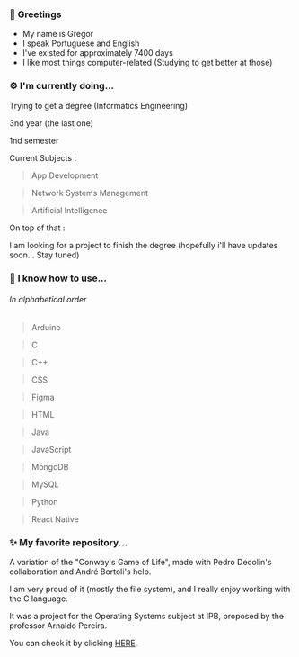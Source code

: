 ### 👋 **Greetings**
- My name is Gregor
- I speak Portuguese and English
- I've existed for approximately 7400 days
- I like most things computer-related (Studying to get better at those)

### ⚙ **I'm currently doing...**
Trying to get a degree (Informatics Engineering)

 3nd year (the last one)

 1nd semester

 Current Subjects :

 > App Development

 > Network Systems Management

 > Artificial Intelligence 

On top of that :

I am looking for a project to finish the degree
(hopefully i'll have updates soon...
Stay tuned)

### 💾 **I know how to use...**
###### _In alphabetical order_
> Arduino

> C

> C++

> CSS

> Figma

> HTML

> Java

> JavaScript

> MongoDB

> MySQL

> Python

> React Native

### ✨ **My favorite repository...**
A variation of the "Conway's Game of Life", made with Pedro Decolin's collaboration and André Bortoli's help.

I am very proud of it (mostly the file system), and I really enjoy working with the C language.

It was a project for the Operating Systems subject at IPB, proposed by the professor Arnaldo Pereira.

You can check it by clicking [HERE](https://github.com/GregAbacaxi/LifeGame2024 "hope you like it").

<!--
**GregorUmbelino/GregorUmbelino** is a ✨ _special_ ✨ repository because its `README.md` (this file) appears on your GitHub profile.

Here are some ideas to get you started:

- 🔭 I’m currently working on ...
- 🌱 I’m currently learning ...
- 👯 I’m looking to collaborate on ...
- 🤔 I’m looking for help with ...
- 💬 Ask me about ...
- 📫 How to reach me: ...
- 😄 Pronouns: ...
- ⚡ Fun fact: ...
### 📫 **Would like to message me?**
Feel free to send me an email (emaildogregor@gmail.com)

Maybe it will take a while, but I will try to reply ASAP
-->
